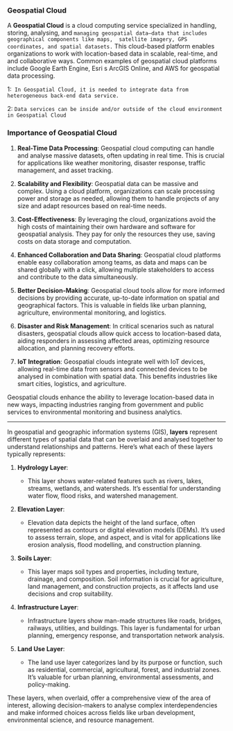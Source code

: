 ### Geospatial Cloud

A **Geospatial Cloud** is a cloud computing service specialized in handling, storing,
 analysing, and `managing geospatial data—data that includes geographical components like maps, 
 satellite imagery, GPS coordinates, and spatial datasets.` This cloud-based platform enables organizations to
  work with location-based data in scalable, real-time, and and collaborative ways. Common examples of geospatial 
  cloud platforms include Google Earth Engine, Esri s ArcGIS Online, and AWS for geospatial data processing.

1:` In Geospatial Cloud, it is needed to integrate data from heterogeneous back-end data service.`

2: `Data services can be inside and/or outside of the cloud environment in Geospatial Cloud`




### Importance of Geospatial Cloud

1. **Real-Time Data Processing**: Geospatial cloud computing can handle and analyse massive datasets, often updating in real time. This is crucial for applications like weather monitoring, disaster response, traffic management, and asset tracking.

2. **Scalability and Flexibility**: Geospatial data can be massive and complex. Using a cloud platform, organizations can scale processing power and storage as needed, allowing them to handle projects of any size and adapt resources based on real-time needs.

3. **Cost-Effectiveness**: By leveraging the cloud, organizations avoid the high costs of maintaining their own hardware and software for geospatial analysis. They pay for only the resources they use, saving costs on data storage and computation.

4. **Enhanced Collaboration and Data Sharing**: Geospatial cloud platforms enable easy collaboration among teams, as data and maps can be shared globally with a click, allowing multiple stakeholders to access and contribute to the data simultaneously.

5. **Better Decision-Making**: Geospatial cloud tools allow for more informed decisions by providing accurate, up-to-date information on spatial and geographical factors. This is valuable in fields like urban planning, agriculture, environmental monitoring, and logistics.

6. **Disaster and Risk Management**: In critical scenarios such as natural disasters, geospatial clouds allow quick access to location-based data, aiding responders in assessing affected areas, optimizing resource allocation, and planning recovery efforts.

7. **IoT Integration**: Geospatial clouds integrate well with IoT devices, allowing real-time data from sensors and connected devices to be analysed in combination with spatial data. This benefits industries like smart cities, logistics, and agriculture. 

Geospatial clouds enhance the ability to leverage location-based data in new ways, impacting industries ranging from government and public services to environmental monitoring and business analytics.




----


In geospatial and geographic information systems (GIS), **layers** represent different types of spatial data that can be overlaid and analysed together to understand relationships and patterns. Here’s what each of these layers typically represents:

1. **Hydrology Layer**:
   - This layer shows water-related features such as rivers, lakes, streams, wetlands, and watersheds. It’s essential for understanding water flow, flood risks, and watershed management.

2. **Elevation Layer**:
   - Elevation data depicts the height of the land surface, often represented as contours or digital elevation models (DEMs). It’s used to assess terrain, slope, and aspect, and is vital for applications like erosion analysis, flood modelling, and construction planning.

3. **Soils Layer**:
   - This layer maps soil types and properties, including texture, drainage, and composition. Soil information is crucial for agriculture, land management, and construction projects, as it affects land use decisions and crop suitability.

4. **Infrastructure Layer**:
   - Infrastructure layers show man-made structures like roads, bridges, railways, utilities, and buildings. This layer is fundamental for urban planning, emergency response, and transportation network analysis.

5. **Land Use Layer**:
   - The land use layer categorizes land by its purpose or function, such as residential, commercial, agricultural, forest, and industrial zones. It’s valuable for urban planning, environmental assessments, and policy-making.

These layers, when overlaid, offer a comprehensive view of the area of interest, allowing decision-makers to analyse complex interdependencies and make informed choices across fields like urban development, environmental science, and resource management.
